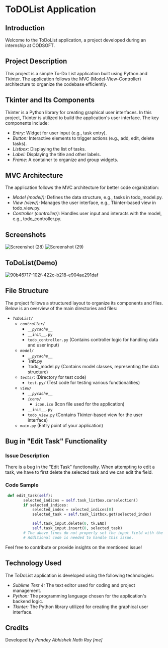 # ToDOList Application

## Introduction
Welcome to the ToDoList application, a project developed during an internship at CODSOFT.

## Project Description
This project is a simple To-Do List application built using Python and Tkinter. The application follows the MVC (Model-View-Controller) architecture to organize the codebase efficiently.

## Tkinter and Its Components
Tkinter is a Python library for creating graphical user interfaces. In this project, Tkinter is utilized to build the application's user interface. The key components include:
- *Entry:* Widget for user input (e.g., task entry).
- *Button:* Interactive elements to trigger actions (e.g., add, edit, delete tasks).
- *Listbox:* Displaying the list of tasks.
- *Label:* Displaying the title and other labels.
- *Frame:* A container to organize and group widgets.

## MVC Architecture
The application follows the MVC architecture for better code organization:
- *Model (model/):* Defines the data structure, e.g., tasks in todo_model.py.
- *View (view/):* Manages the user interface, e.g., Tkinter-based view in todo_view.py.
- *Controller (controller/):* Handles user input and interacts with the model, e.g., todo_controller.py.

## Screenshots
![Screenshot (28)](https://github.com/vjabhi000985/CODSOFT/assets/46738718/daa20efe-48fd-41a1-a4c6-7ddd2511e402) ![Screenshot (29)](https://github.com/vjabhi000985/CODSOFT/assets/46738718/7e3fb22b-da28-4f86-8013-a5a3c3c37200)

## ToDoList(Demo) 
![90b46717-102f-422c-b218-e904ae291daf](https://github.com/vjabhi000985/CODSOFT/assets/46738718/f266f90c-a45f-46c3-8c7e-bc478b92972c)

## File Structure
The project follows a structured layout to organize its components and files. Below is an overview of the main directories and files:

- *`ToDoList/`*
  - *`controller/`*
    - *`__pycache__`* 
    - `__init__.py` 
    - `todo_controller.py` (Contains controller logic for handling data and user input)
  - *`model/`* 
    - *`__pycache__`*
    - `__init__.py
    - `todo_model.py (Contains model classes, representing the data structure)
  - *`tests/`*: (Directory for test code)
    - `test.py/` (Test code for testing various functionalities)
  - *`view/`*
    - *`__pycache__`*
    - *`icons/`*
      - `icon.ico` (Icon file used for the application)
    - `__init__.py`
    - `todo_view.py` (Contains Tkinter-based view for the user interface)
  - `main.py` (Entry point of your application)

## Bug in "Edit Task" Functionality
### Issue Description
There is a bug in the "Edit Task" functionality. When attempting to edit a task, we have to first delete the selected task and we can edit the field.
### Code Sample
```python
 def edit_task(self):
    	selected_indices = self.task_listbox.curselection()
    	if selected_indices:
    		selected_index = selected_indices[0]
    		selected_task = self.task_listbox.get(selected_index)

    		self.task_input.delete(0, tk.END)
    		self.task_input.insert(0, selected_task)
        # The above lines do not properly set the input field with the selected task text
        # Additional code is needed to handle this issue.
```
Feel free to contribute or provide insights on the mentioned issue!

## Technology Used
The ToDoList application is developed using the following technologies:

- *Sublime Text 4:* The text editor used for coding and project management.
- *Python:* The programming language chosen for the application's backend logic.
- *Tkinter:* The Python library utilized for creating the graphical user interface.

## Credits
Developed by *Pandey Abhishek Nath Roy [me]*
